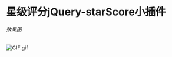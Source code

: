 # 星级评分jQuery-starScore小插件
###### 效果图

![GIF.gif](http://upload-images.jianshu.io/upload_images/2865721-c94489a42421afd9.gif?imageMogr2/auto-orient/strip%7CimageView2/2/w/1240)
